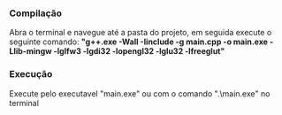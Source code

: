 ### Compilação
<p>Abra o terminal e navegue até a pasta do projeto, em seguida execute o seguinte comando: <b>"g++.exe -Wall -Iinclude -g main.cpp -o main.exe -Llib-mingw -lglfw3 -lgdi32 -lopengl32 -lglu32 -lfreeglut"</b></p>

### Execução
<p>Execute pelo executavel "main.exe" ou  com o comando ".\main.exe" no terminal</p>
